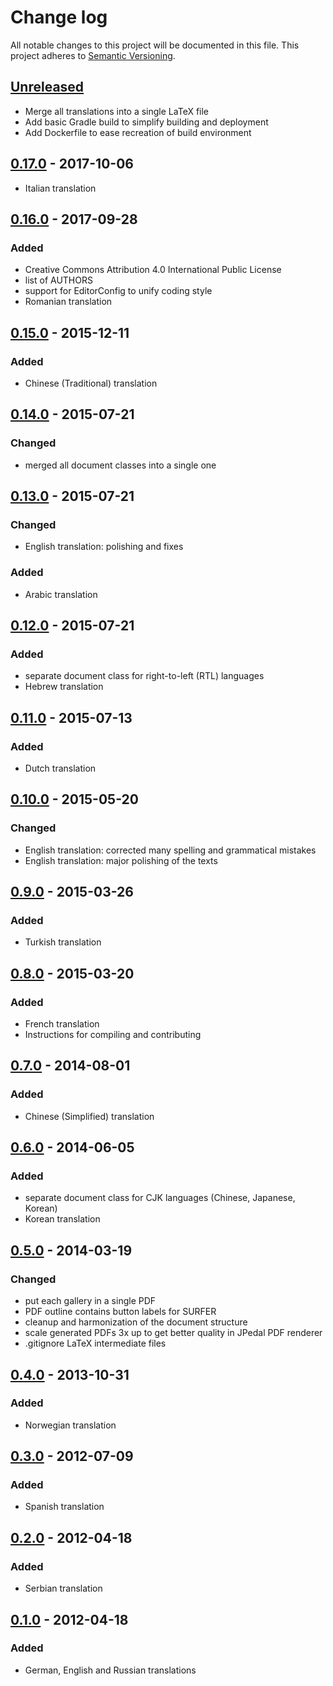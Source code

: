 # Change log
All notable changes to this project will be documented in this file.
This project adheres to [Semantic Versioning](http://semver.org/).

## [Unreleased][unreleased]
- Merge all translations into a single LaTeX file
- Add basic Gradle build to simplify building and deployment
- Add Dockerfile to ease recreation of build environment

## [0.17.0] - 2017-10-06
- Italian translation

## [0.16.0] - 2017-09-28
### Added
- Creative Commons Attribution 4.0 International Public License
- list of AUTHORS
- support for EditorConfig to unify coding style
- Romanian translation

## [0.15.0] - 2015-12-11
### Added
- Chinese (Traditional) translation

## [0.14.0] - 2015-07-21
### Changed
- merged all document classes into a single one

## [0.13.0] - 2015-07-21
### Changed
- English translation: polishing and fixes

### Added
- Arabic translation

## [0.12.0] - 2015-07-21
### Added
- separate document class for right-to-left (RTL) languages
- Hebrew translation

## [0.11.0] - 2015-07-13
### Added
- Dutch translation

## [0.10.0] - 2015-05-20
### Changed
- English translation: corrected many spelling and grammatical mistakes
- English translation: major polishing of the texts

## [0.9.0] - 2015-03-26
### Added
- Turkish translation

## [0.8.0] - 2015-03-20
### Added
- French translation
- Instructions for compiling and contributing

## [0.7.0] - 2014-08-01
### Added
- Chinese (Simplified) translation

## [0.6.0] - 2014-06-05
### Added
- separate document class for CJK languages (Chinese, Japanese, Korean)
- Korean translation

## [0.5.0] - 2014-03-19
### Changed
- put each gallery in a single PDF
- PDF outline contains button labels for SURFER
- cleanup and harmonization of the document structure
- scale generated PDFs 3x up to get better quality in JPedal PDF renderer
- .gitignore LaTeX intermediate files

## [0.4.0] - 2013-10-31
### Added
- Norwegian translation

## [0.3.0] - 2012-07-09
### Added
- Spanish translation

## [0.2.0] - 2012-04-18
### Added
- Serbian translation

## [0.1.0] - 2012-04-18
### Added
- German, English and Russian translations

[unreleased]: https://github.com/IMAGINARY/SURFER-Galleries/compare/v0.17.0...HEAD
[0.17.0]: https://github.com/IMAGINARY/SURFER-Galleries/compare/v0.16.0...v0.17.0
[0.16.0]: https://github.com/IMAGINARY/SURFER-Galleries/compare/v0.15.0...v0.16.0
[0.15.0]: https://github.com/IMAGINARY/SURFER-Galleries/compare/v0.14.0...v0.15.0
[0.14.0]: https://github.com/IMAGINARY/SURFER-Galleries/compare/v0.13.0...v0.14.0
[0.13.0]: https://github.com/IMAGINARY/SURFER-Galleries/compare/v0.12.0...v0.13.0
[0.12.0]: https://github.com/IMAGINARY/SURFER-Galleries/compare/v0.11.0...v0.12.0
[0.11.0]: https://github.com/IMAGINARY/SURFER-Galleries/compare/v0.10.0...v0.11.0
[0.10.0]: https://github.com/IMAGINARY/SURFER-Galleries/compare/v0.9.0...v0.10.0
[0.9.0]: https://github.com/IMAGINARY/SURFER-Galleries/compare/v0.8.0...v0.9.0
[0.8.0]: https://github.com/IMAGINARY/SURFER-Galleries/compare/v0.7.0...v0.8.0
[0.7.0]: https://github.com/IMAGINARY/SURFER-Galleries/compare/v0.6.0...v0.7.0
[0.6.0]: https://github.com/IMAGINARY/SURFER-Galleries/compare/v0.5.0...v0.6.0
[0.5.0]: https://github.com/IMAGINARY/SURFER-Galleries/compare/v0.4.0...v0.5.0
[0.4.0]: https://github.com/IMAGINARY/SURFER-Galleries/compare/v0.3.0...v0.4.0
[0.3.0]: https://github.com/IMAGINARY/SURFER-Galleries/compare/v0.2.0...v0.3.0
[0.2.0]: https://github.com/IMAGINARY/SURFER-Galleries/compare/v0.1.0...v0.2.0
[0.1.0]: https://github.com/IMAGINARY/SURFER-Galleries/tree/v0.1.0
